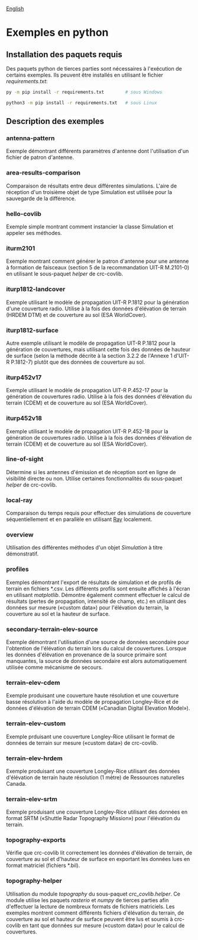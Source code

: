 [English](./README.md)

# Exemples en python

## Installation des paquets requis

Des paquets python de tierces parties sont nécessaires à l'exécution de certains exemples. Ils peuvent être installés en utilisant le fichier _requirements.txt_:
```bash
py -m pip install -r requirements.txt        # sous Windows

python3 -m pip install -r requirements.txt   # sous Linux
```

## Description des exemples

### antenna-pattern
Exemple démontrant différents paramètres d'antenne dont l'utilisation d'un fichier de patron d'antenne.

### area-results-comparison
Comparaison de résultats entre deux différentes simulations. L'aire de réception d'un troisième objet de type Simulation est utilisée pour la sauvegarde de la différence.

### hello-covlib
Exemple simple montrant comment instancier la classe Simulation et appeler ses méthodes.

### iturm2101
Exemple montrant comment générer le patron d'antenne pour une antenne à formation de faisceaux (section 5 de la recommandation UIT-R M.2101-0) en utilisant le sous-paquet _helper_ de crc-covlib.

### iturp1812-landcover
Exemple utilisant le modèle de propagation UIT-R P.1812 pour la génération d'une couverture radio. Utilise à la fois des données d'élévation de terrain (HRDEM DTM) et de couverture au sol (ESA WorldCover).

### iturp1812-surface
Autre exemple utilisant le modèle de propagation UIT-R P.1812 pour la génération de couvertures, mais utilisant cette fois des données de hauteur de surface (selon la méthode décrite à la section 3.2.2 de l'Annexe 1 d'UIT-R P.1812-7) plutôt que des données de couverture au sol. 

### iturp452v17
Exemple utilisant le modèle de propagation UIT-R P.452-17 pour la génération de couvertures radio. Utilise à la fois des données d'élévation du terrain (CDEM) et de couverture au sol (ESA WorldCover).

### iturp452v18
Exemple utilisant le modèle de propagation UIT-R P.452-18 pour la génération de couvertures radio. Utilise à la fois des données d'élévation de terrain (CDEM) et de couverture au sol (ESA WorldCover).

### line-of-sight
Détermine si les antennes d'émission et de réception sont en ligne de visibilité directe ou non. Utilise certaines fonctionnalités du sous-paquet _helper_ de crc-covlib.

### local-ray
Comparaison du temps requis pour effectuer des simulations de couverture séquentiellement et en parallèle en utilisant [Ray](https://www.ray.io/) localement.

### overview
Utilisation des différentes méthodes d'un objet _Simulation_ à titre démonstratif.

### profiles
Exemples démontrant l'export de résultats de simulation et de profils de terrain en fichiers *.csv. Les différents profils sont ensuite affichés à l'écran en utilisant _matplotlib_. Démontre également comment effectuer le calcul de résultats (pertes de propagation, intensité de champ, etc.) en utilisant des données sur mesure («custom data») pour l'élévation du terrain, la couverture au sol et la hauteur de surface.

### secondary-terrain-elev-source
Exemple démontrant l'utilisation d'une source de données secondaire pour l'obtention de l'élévation du terrain lors du calcul de couvertures. Lorsque les données d'élévation en provenance de la source primaire sont manquantes, la source de données secondaire est alors automatiquement utilisée comme mécanisme de secours.

### terrain-elev-cdem
Exemple produisant une couverture haute résolution et une couverture basse résolution à l'aide du modèle de propagation Longley-Rice et de données d'élévation de terrain CDEM («Canadian Digital Elevation Model»).

### terrain-elev-custom
Exemple prduisant une couverture Longley-Rice utilisant le format de données de terrain sur mesure («custom data») de crc-covlib.

### terrain-elev-hrdem
Exemple produisant une couverture Longley-Rice utilisant des données d'élévation de terrain haute résolution (1 mètre) de Ressources naturelles Canada.

### terrain-elev-srtm
Exemple produisant une couverture Longley-Rice utilisant des données en format SRTM («Shuttle Radar Topography Mission») pour l'élévation du terrain.

### topography-exports
Vérifie que crc-covlib lit correctement les données d'élévation de terrain, de couverture au sol et d'hauteur de surface en exportant les données lues en format matriciel (fichiers *.bil).

### topography-helper
Utilisation du module _topography_ du sous-paquet _crc_covlib.helper_. Ce module utilise les paquets _rasterio_ et _numpy_ de tierces parties afin d'effectuer la lecture de nombreux formats de fichiers matriciels. Les exemples montrent comment différents fichiers d'élévation du terrain, de couverture au sol et hauteur de surface peuvent être lus et soumis à crc-covlib en tant que données sur mesure («custom data») pour le calcul de couvertures.
